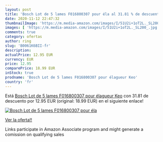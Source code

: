 ```yaml
---
layout: post
title: 'Bosch Lot de 5 lames F016800307 pour éla al 31.81 % de descuento'
date: 2020-11-12 22:47:32
thumbnailImage: 'https://m.media-amazon.com/images/I/51U2i+1oT2L._SL200_.jpg'
images: [ 'https://m.media-amazon.com/images/I/51U2i+1oT2L._SL200_.jpg' ]
comments: true
category: ofertas
author: ring
slug: 'B0061K6BII-fr'
description:
actualPrice: 12.95 EUR
currency: EUR
price: 12.95
comparePrice: 18.99 EUR
inStock: true
prodname: 'Bosch Lot de 5 lames F016800307 pour élagueur Keo'
country: 'fr'
---
```


Está [Bosch Lot de 5 lames F016800307 pour élagueur Keo](https://www.amazon.fr/dp/B0061K6BII/?tag=tolees0d-21) con 31.81 de descuento por 12.95 EUR (original: 18.99 EUR) en el siguiente enlace!

[![Bosch Lot de 5 lames F016800307 pour éla](https://m.media-amazon.com/images/I/51U2i+1oT2L._SL200_.jpg)](https://www.amazon.fr/dp/B0061K6BII/?tag=tolees0d-21)

[Ver la oferta!!](https://www.amazon.fr/dp/B0061K6BII/?tag=tolees0d-21)

Links participate in Amazon Associate program and might generate a comission on qualifying sales


